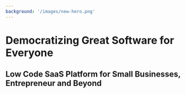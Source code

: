 ```yaml
---
background: '/images/new-hero.png'
---
```


# Democratizing Great Software for Everyone

## Low Code SaaS Platform for Small Businesses, Entrepreneur and Beyond
